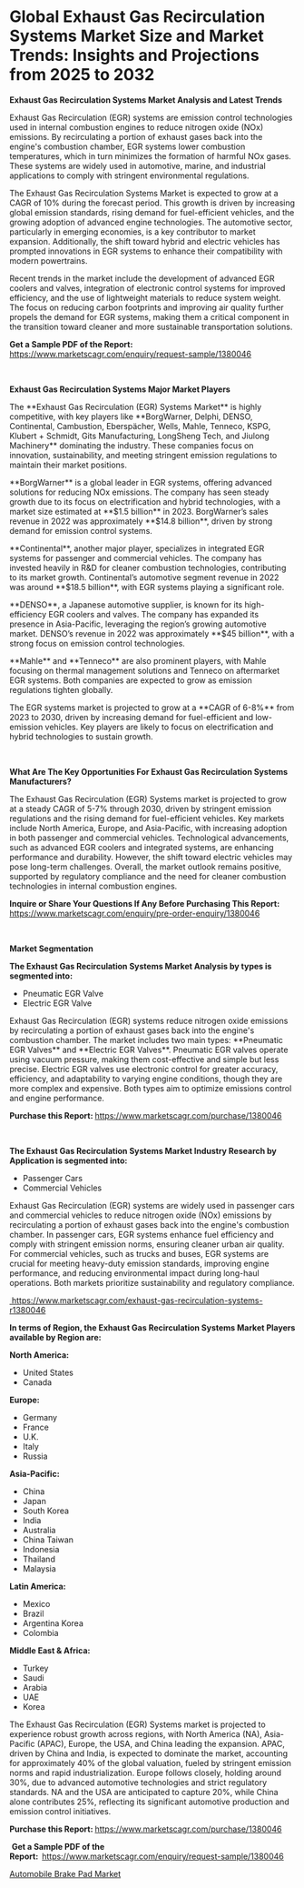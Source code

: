 <p><h1>Global Exhaust Gas Recirculation Systems Market Size and Market Trends: Insights and Projections from 2025 to 2032</h1></p><p><strong>Exhaust Gas Recirculation Systems Market Analysis and Latest Trends</strong></p>
<p><p>Exhaust Gas Recirculation (EGR) systems are emission control technologies used in internal combustion engines to reduce nitrogen oxide (NOx) emissions. By recirculating a portion of exhaust gases back into the engine's combustion chamber, EGR systems lower combustion temperatures, which in turn minimizes the formation of harmful NOx gases. These systems are widely used in automotive, marine, and industrial applications to comply with stringent environmental regulations.</p><p>The Exhaust Gas Recirculation Systems Market is expected to grow at a CAGR of 10% during the forecast period. This growth is driven by increasing global emission standards, rising demand for fuel-efficient vehicles, and the growing adoption of advanced engine technologies. The automotive sector, particularly in emerging economies, is a key contributor to market expansion. Additionally, the shift toward hybrid and electric vehicles has prompted innovations in EGR systems to enhance their compatibility with modern powertrains.</p><p>Recent trends in the market include the development of advanced EGR coolers and valves, integration of electronic control systems for improved efficiency, and the use of lightweight materials to reduce system weight. The focus on reducing carbon footprints and improving air quality further propels the demand for EGR systems, making them a critical component in the transition toward cleaner and more sustainable transportation solutions.</p></p>
<p><strong>Get a Sample PDF of the Report:&nbsp;</strong> <a href="https://www.marketscagr.com/enquiry/request-sample/1380046?utm_campaign=1126&utm_medium=2&utm_source=Github&utm_content=ia&utm_term=23012025&utm_id=exhaust-gas-recirculation-systems">https://www.marketscagr.com/enquiry/request-sample/1380046</a></p>
<p>&nbsp;</p>
<p><strong>Exhaust Gas Recirculation Systems Major Market Players</strong></p>
<p><p>The **Exhaust Gas Recirculation (EGR) Systems Market** is highly competitive, with key players like **BorgWarner, Delphi, DENSO, Continental, Cambustion, Eberspächer, Wells, Mahle, Tenneco, KSPG, Klubert + Schmidt, Gits Manufacturing, LongSheng Tech, and Jiulong Machinery** dominating the industry. These companies focus on innovation, sustainability, and meeting stringent emission regulations to maintain their market positions.</p><p>**BorgWarner** is a global leader in EGR systems, offering advanced solutions for reducing NOx emissions. The company has seen steady growth due to its focus on electrification and hybrid technologies, with a market size estimated at **$1.5 billion** in 2023. BorgWarner’s sales revenue in 2022 was approximately **$14.8 billion**, driven by strong demand for emission control systems.</p><p>**Continental**, another major player, specializes in integrated EGR systems for passenger and commercial vehicles. The company has invested heavily in R&D for cleaner combustion technologies, contributing to its market growth. Continental’s automotive segment revenue in 2022 was around **$18.5 billion**, with EGR systems playing a significant role.</p><p>**DENSO**, a Japanese automotive supplier, is known for its high-efficiency EGR coolers and valves. The company has expanded its presence in Asia-Pacific, leveraging the region’s growing automotive market. DENSO’s revenue in 2022 was approximately **$45 billion**, with a strong focus on emission control technologies.</p><p>**Mahle** and **Tenneco** are also prominent players, with Mahle focusing on thermal management solutions and Tenneco on aftermarket EGR systems. Both companies are expected to grow as emission regulations tighten globally.</p><p>The EGR systems market is projected to grow at a **CAGR of 6-8%** from 2023 to 2030, driven by increasing demand for fuel-efficient and low-emission vehicles. Key players are likely to focus on electrification and hybrid technologies to sustain growth.</p></p>
<p>&nbsp;</p>
<p><strong>What Are The Key Opportunities For Exhaust Gas Recirculation Systems Manufacturers?</strong></p>
<p><p>The Exhaust Gas Recirculation (EGR) Systems market is projected to grow at a steady CAGR of 5-7% through 2030, driven by stringent emission regulations and the rising demand for fuel-efficient vehicles. Key markets include North America, Europe, and Asia-Pacific, with increasing adoption in both passenger and commercial vehicles. Technological advancements, such as advanced EGR coolers and integrated systems, are enhancing performance and durability. However, the shift toward electric vehicles may pose long-term challenges. Overall, the market outlook remains positive, supported by regulatory compliance and the need for cleaner combustion technologies in internal combustion engines.</p></p>
<p><strong>Inquire or Share Your Questions If Any Before Purchasing This Report:</strong> <a href="https://www.marketscagr.com/enquiry/pre-order-enquiry/1380046?utm_campaign=1126&utm_medium=2&utm_source=Github&utm_content=ia&utm_term=23012025&utm_id=exhaust-gas-recirculation-systems">https://www.marketscagr.com/enquiry/pre-order-enquiry/1380046</a></p>
<p>&nbsp;</p>
<p><strong>Market Segmentation</strong></p>
<p><strong>The Exhaust Gas Recirculation Systems Market Analysis by types is segmented into:</strong></p>
<p><ul><li>Pneumatic EGR Valve</li><li>Electric EGR Valve</li></ul></p>
<p><p>Exhaust Gas Recirculation (EGR) systems reduce nitrogen oxide emissions by recirculating a portion of exhaust gases back into the engine's combustion chamber. The market includes two main types: **Pneumatic EGR Valves** and **Electric EGR Valves**. Pneumatic EGR valves operate using vacuum pressure, making them cost-effective and simple but less precise. Electric EGR valves use electronic control for greater accuracy, efficiency, and adaptability to varying engine conditions, though they are more complex and expensive. Both types aim to optimize emissions control and engine performance.</p></p>
<p><strong>Purchase this Report:&nbsp;</strong><a href="https://www.marketscagr.com/purchase/1380046?utm_campaign=1126&utm_medium=2&utm_source=Github&utm_content=ia&utm_term=23012025&utm_id=exhaust-gas-recirculation-systems">https://www.marketscagr.com/purchase/1380046</a></p>
<p>&nbsp;</p>
<p><strong>The Exhaust Gas Recirculation Systems Market Industry Research by Application is segmented into:</strong></p>
<p><ul><li>Passenger Cars</li><li>Commercial Vehicles</li></ul></p>
<p><p>Exhaust Gas Recirculation (EGR) systems are widely used in passenger cars and commercial vehicles to reduce nitrogen oxide (NOx) emissions by recirculating a portion of exhaust gases back into the engine's combustion chamber. In passenger cars, EGR systems enhance fuel efficiency and comply with stringent emission norms, ensuring cleaner urban air quality. For commercial vehicles, such as trucks and buses, EGR systems are crucial for meeting heavy-duty emission standards, improving engine performance, and reducing environmental impact during long-haul operations. Both markets prioritize sustainability and regulatory compliance.</p></p>
<p><a href="https://www.marketscagr.com/exhaust-gas-recirculation-systems-r1380046?utm_campaign=1126&utm_medium=2&utm_source=Github&utm_content=ia&utm_term=23012025&utm_id=exhaust-gas-recirculation-systems">&nbsp;https://www.marketscagr.com/exhaust-gas-recirculation-systems-r1380046</a></p>
<p><strong>In terms of Region, the Exhaust Gas Recirculation Systems Market Players available by Region are:</strong></p>
<p>
    <p> <strong> North America: </strong>
        <ul>
            <li>United States</li>
            <li>Canada</li>
        </ul>
        </p> 
    <p> <strong> Europe: </strong>
        <ul>
            <li>Germany</li>
            <li>France</li>
            <li>U.K.</li>
            <li>Italy</li>
            <li>Russia</li>
        </ul>
        </p> 
    <p> <strong> Asia-Pacific: </strong>
        <ul>
            <li>China</li>
            <li>Japan</li>
            <li>South Korea</li>
            <li>India</li>
            <li>Australia</li>
            <li>China Taiwan</li>
            <li>Indonesia</li>
            <li>Thailand</li>
            <li>Malaysia</li>
        </ul>
        </p> 
    <p> <strong> Latin America: </strong>
        <ul>
            <li>Mexico</li>
            <li>Brazil</li>
            <li>Argentina Korea</li>
            <li>Colombia</li>
        </ul>
        </p> 
    <p> <strong> Middle East & Africa: </strong>
        <ul>
            <li>Turkey</li>
            <li>Saudi</li>
            <li>Arabia</li>
            <li>UAE</li>
            <li>Korea</li>
        </ul>
    </p>
    </p>
<p><p>The Exhaust Gas Recirculation (EGR) Systems market is projected to experience robust growth across regions, with North America (NA), Asia-Pacific (APAC), Europe, the USA, and China leading the expansion. APAC, driven by China and India, is expected to dominate the market, accounting for approximately 40% of the global valuation, fueled by stringent emission norms and rapid industrialization. Europe follows closely, holding around 30%, due to advanced automotive technologies and strict regulatory standards. NA and the USA are anticipated to capture 20%, while China alone contributes 25%, reflecting its significant automotive production and emission control initiatives.</p></p>
<p><strong>Purchase this Report: </strong><a href="https://www.marketscagr.com/purchase/1380046?utm_campaign=1126&utm_medium=2&utm_source=Github&utm_content=ia&utm_term=23012025&utm_id=exhaust-gas-recirculation-systems">https://www.marketscagr.com/purchase/1380046</a></p>
<p>&nbsp;<strong>Get a Sample PDF of the Report:&nbsp;&nbsp;</strong><a href="https://www.marketscagr.com/enquiry/request-sample/1380046?utm_campaign=1126&utm_medium=2&utm_source=Github&utm_content=ia&utm_term=23012025&utm_id=exhaust-gas-recirculation-systems">https://www.marketscagr.com/enquiry/request-sample/1380046</a></p>
<p><strong></strong></p>
<p><p><a href="https://github.com/gdfhhhj/Market-Research-Report-List-7/blob/main/automobile-brake-pad-market.md?utm_campaign=1126&utm_medium=2&utm_source=Github&utm_content=ia&utm_term=23012025&utm_id=exhaust-gas-recirculation-systems">Automobile Brake Pad Market</a></p></p>